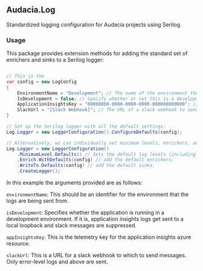 ## Audacia.Log

Standardized logging configuration for Audacia projects using Serilog.

### Usage

This package provides extension methods for adding the standard set of enrichers and sinks to a Serilog logger:

```c#

// This is the 
var config = new LogConfig
{
    EnvironmentName = "Development"; // The name of the environment the application is currently running in.
    IsDevelopment = false; // Specify whether or not this is a development environment, in which only trace sinks are used, and application insights output is sent to a local loopback.
    ApplicationInsightsKey = "00000000-0000-0000-0000-000000000000"; // The instrumentation key of an application insights resource.
    SlackUrl = "[Slack Webhook]"; // The URL of a slack webhook to send error-level messages to.
}

// Set up the Serilog logger with all the default settings:
Log.Logger = new LoggerConfiguration().ConfigureDefaults(config);

// Alternatively, we can individually set minimum levels, enrichers, and sinks.
Log.Logger = new LoggerConfiguration()
    .MinimumLevel.Defaults() // Sets the default log levels (including filtering out noise from Microsoft and IdentityServer4 modules).
    .Enrich.WithDefaults(config) // add the default enrichers.
    .WriteTo.Defaults(config) // add the default sinks.
    .CreateLogger();

```

In this example the arguments provided are as follows:

`environmentName`: This should be an identifier for the environment that the logs are being sent from. 

`isDevelopment`: Specifies whether the application is running in a development environment. If it is, application insights logs get sent to a local loopback and slack messages are suppressed.

`appInsightsKey`: This is the telemetry key for the application insights azure resource.

`slackUrl`: This is a URL for a slack webhook to which to send messages. Only error-level logs and above are sent.

